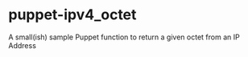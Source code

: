 puppet-ipv4_octet
=================

A small(ish) sample Puppet function to return a given octet from an IP Address
